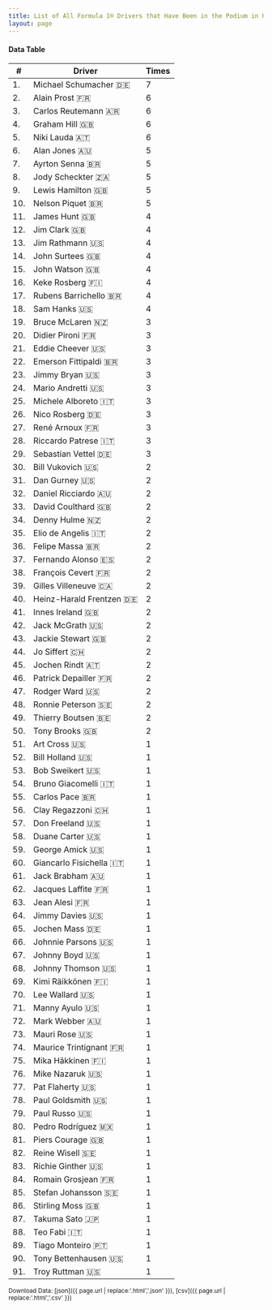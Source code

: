 ```yaml
---
title: List of All Formula 1® Drivers that Have Been in the Podium in USA by Number of Times
layout: page
---
```


<canvas id="chart" width="400" height="180"></canvas>
<script>
var data = {
    "datasets": [
        {
            "backgroundColor": "#f3a935",
            "borderColor": "#f68639",
            "borderWidth": 1,
            "data": [
                7.0,
                6.0,
                6.0,
                6.0,
                6.0,
                5.0,
                5.0,
                5.0,
                5.0,
                5.0,
                4.0,
                4.0,
                4.0,
                4.0,
                4.0,
                4.0,
                4.0,
                4.0,
                3.0,
                3.0,
                3.0,
                3.0,
                3.0,
                3.0,
                3.0,
                3.0,
                3.0,
                3.0,
                3.0,
                2.0,
                2.0,
                2.0,
                2.0,
                2.0,
                2.0,
                2.0,
                2.0,
                2.0,
                2.0,
                2.0,
                2.0,
                2.0,
                2.0,
                2.0,
                2.0,
                2.0,
                2.0,
                2.0,
                2.0,
                2.0,
                1.0,
                1.0,
                1.0,
                1.0,
                1.0,
                1.0,
                1.0,
                1.0,
                1.0,
                1.0,
                1.0,
                1.0,
                1.0,
                1.0,
                1.0,
                1.0,
                1.0,
                1.0,
                1.0,
                1.0,
                1.0,
                1.0,
                1.0,
                1.0,
                1.0,
                1.0,
                1.0,
                1.0,
                1.0,
                1.0,
                1.0,
                1.0,
                1.0,
                1.0,
                1.0,
                1.0,
                1.0,
                1.0,
                1.0,
                1.0,
                1.0
            ],
            "label": "Times"
        }
    ],
    "labels": [
        "Michael Schumacher 🇩🇪",
        "Alain Prost 🇫🇷",
        "Carlos Reutemann 🇦🇷",
        "Graham Hill 🇬🇧",
        "Niki Lauda 🇦🇹",
        "Alan Jones 🇦🇺",
        "Ayrton Senna 🇧🇷",
        "Jody Scheckter 🇿🇦",
        "Lewis Hamilton 🇬🇧",
        "Nelson Piquet 🇧🇷",
        "James Hunt 🇬🇧",
        "Jim Clark 🇬🇧",
        "Jim Rathmann 🇺🇸",
        "John Surtees 🇬🇧",
        "John Watson 🇬🇧",
        "Keke Rosberg 🇫🇮",
        "Rubens Barrichello 🇧🇷",
        "Sam Hanks 🇺🇸",
        "Bruce McLaren 🇳🇿",
        "Didier Pironi 🇫🇷",
        "Eddie Cheever 🇺🇸",
        "Emerson Fittipaldi 🇧🇷",
        "Jimmy Bryan 🇺🇸",
        "Mario Andretti 🇺🇸",
        "Michele Alboreto 🇮🇹",
        "Nico Rosberg 🇩🇪",
        "René Arnoux 🇫🇷",
        "Riccardo Patrese 🇮🇹",
        "Sebastian Vettel 🇩🇪",
        "Bill Vukovich 🇺🇸",
        "Dan Gurney 🇺🇸",
        "Daniel Ricciardo 🇦🇺",
        "David Coulthard 🇬🇧",
        "Denny Hulme 🇳🇿",
        "Elio de Angelis 🇮🇹",
        "Felipe Massa 🇧🇷",
        "Fernando Alonso 🇪🇸",
        "François Cevert 🇫🇷",
        "Gilles Villeneuve 🇨🇦",
        "Heinz-Harald Frentzen 🇩🇪",
        "Innes Ireland 🇬🇧",
        "Jack McGrath 🇺🇸",
        "Jackie Stewart 🇬🇧",
        "Jo Siffert 🇨🇭",
        "Jochen Rindt 🇦🇹",
        "Patrick Depailler 🇫🇷",
        "Rodger Ward 🇺🇸",
        "Ronnie Peterson 🇸🇪",
        "Thierry Boutsen 🇧🇪",
        "Tony Brooks 🇬🇧",
        "Art Cross 🇺🇸",
        "Bill Holland 🇺🇸",
        "Bob Sweikert 🇺🇸",
        "Bruno Giacomelli 🇮🇹",
        "Carlos Pace 🇧🇷",
        "Clay Regazzoni 🇨🇭",
        "Don Freeland 🇺🇸",
        "Duane Carter 🇺🇸",
        "George Amick 🇺🇸",
        "Giancarlo Fisichella 🇮🇹",
        "Jack Brabham 🇦🇺",
        "Jacques Laffite 🇫🇷",
        "Jean Alesi 🇫🇷",
        "Jimmy Davies 🇺🇸",
        "Jochen Mass 🇩🇪",
        "Johnnie Parsons 🇺🇸",
        "Johnny Boyd 🇺🇸",
        "Johnny Thomson 🇺🇸",
        "Kimi Räikkönen 🇫🇮",
        "Lee Wallard 🇺🇸",
        "Manny Ayulo 🇺🇸",
        "Mark Webber 🇦🇺",
        "Mauri Rose 🇺🇸",
        "Maurice Trintignant 🇫🇷",
        "Mika Häkkinen 🇫🇮",
        "Mike Nazaruk 🇺🇸",
        "Pat Flaherty 🇺🇸",
        "Paul Goldsmith 🇺🇸",
        "Paul Russo 🇺🇸",
        "Pedro Rodríguez 🇲🇽",
        "Piers Courage 🇬🇧",
        "Reine Wisell 🇸🇪",
        "Richie Ginther 🇺🇸",
        "Romain Grosjean 🇫🇷",
        "Stefan Johansson 🇸🇪",
        "Stirling Moss 🇬🇧",
        "Takuma Sato 🇯🇵",
        "Teo Fabi 🇮🇹",
        "Tiago Monteiro 🇵🇹",
        "Tony Bettenhausen 🇺🇸",
        "Troy Ruttman 🇺🇸"
    ]
};
var options = {
  legend: {
    display: false
  },
  scales: {
    xAxes: [{
      ticks: {
        beginAtZero: true,
        maxRotation: 180,
        display: window.innerWidth > 800
      }
    }],
    yAxes: [{
      ticks: {
        beginAtZero: true
      }
    }]
  },
  onResize: function(chart, size) {
    chart.options.scales.xAxes[0].ticks.display = size.width > 800;
  }
};
new Chart("chart", {
    data: data,
    type: 'bar',
    options: options
});
</script>



#### Data Table

| # | Driver | Times |
|--|--|--|
| 1. | Michael Schumacher 🇩🇪 | 7 |
| 2. | Alain Prost 🇫🇷 | 6 |
| 3. | Carlos Reutemann 🇦🇷 | 6 |
| 4. | Graham Hill 🇬🇧 | 6 |
| 5. | Niki Lauda 🇦🇹 | 6 |
| 6. | Alan Jones 🇦🇺 | 5 |
| 7. | Ayrton Senna 🇧🇷 | 5 |
| 8. | Jody Scheckter 🇿🇦 | 5 |
| 9. | Lewis Hamilton 🇬🇧 | 5 |
| 10. | Nelson Piquet 🇧🇷 | 5 |
| 11. | James Hunt 🇬🇧 | 4 |
| 12. | Jim Clark 🇬🇧 | 4 |
| 13. | Jim Rathmann 🇺🇸 | 4 |
| 14. | John Surtees 🇬🇧 | 4 |
| 15. | John Watson 🇬🇧 | 4 |
| 16. | Keke Rosberg 🇫🇮 | 4 |
| 17. | Rubens Barrichello 🇧🇷 | 4 |
| 18. | Sam Hanks 🇺🇸 | 4 |
| 19. | Bruce McLaren 🇳🇿 | 3 |
| 20. | Didier Pironi 🇫🇷 | 3 |
| 21. | Eddie Cheever 🇺🇸 | 3 |
| 22. | Emerson Fittipaldi 🇧🇷 | 3 |
| 23. | Jimmy Bryan 🇺🇸 | 3 |
| 24. | Mario Andretti 🇺🇸 | 3 |
| 25. | Michele Alboreto 🇮🇹 | 3 |
| 26. | Nico Rosberg 🇩🇪 | 3 |
| 27. | René Arnoux 🇫🇷 | 3 |
| 28. | Riccardo Patrese 🇮🇹 | 3 |
| 29. | Sebastian Vettel 🇩🇪 | 3 |
| 30. | Bill Vukovich 🇺🇸 | 2 |
| 31. | Dan Gurney 🇺🇸 | 2 |
| 32. | Daniel Ricciardo 🇦🇺 | 2 |
| 33. | David Coulthard 🇬🇧 | 2 |
| 34. | Denny Hulme 🇳🇿 | 2 |
| 35. | Elio de Angelis 🇮🇹 | 2 |
| 36. | Felipe Massa 🇧🇷 | 2 |
| 37. | Fernando Alonso 🇪🇸 | 2 |
| 38. | François Cevert 🇫🇷 | 2 |
| 39. | Gilles Villeneuve 🇨🇦 | 2 |
| 40. | Heinz-Harald Frentzen 🇩🇪 | 2 |
| 41. | Innes Ireland 🇬🇧 | 2 |
| 42. | Jack McGrath 🇺🇸 | 2 |
| 43. | Jackie Stewart 🇬🇧 | 2 |
| 44. | Jo Siffert 🇨🇭 | 2 |
| 45. | Jochen Rindt 🇦🇹 | 2 |
| 46. | Patrick Depailler 🇫🇷 | 2 |
| 47. | Rodger Ward 🇺🇸 | 2 |
| 48. | Ronnie Peterson 🇸🇪 | 2 |
| 49. | Thierry Boutsen 🇧🇪 | 2 |
| 50. | Tony Brooks 🇬🇧 | 2 |
| 51. | Art Cross 🇺🇸 | 1 |
| 52. | Bill Holland 🇺🇸 | 1 |
| 53. | Bob Sweikert 🇺🇸 | 1 |
| 54. | Bruno Giacomelli 🇮🇹 | 1 |
| 55. | Carlos Pace 🇧🇷 | 1 |
| 56. | Clay Regazzoni 🇨🇭 | 1 |
| 57. | Don Freeland 🇺🇸 | 1 |
| 58. | Duane Carter 🇺🇸 | 1 |
| 59. | George Amick 🇺🇸 | 1 |
| 60. | Giancarlo Fisichella 🇮🇹 | 1 |
| 61. | Jack Brabham 🇦🇺 | 1 |
| 62. | Jacques Laffite 🇫🇷 | 1 |
| 63. | Jean Alesi 🇫🇷 | 1 |
| 64. | Jimmy Davies 🇺🇸 | 1 |
| 65. | Jochen Mass 🇩🇪 | 1 |
| 66. | Johnnie Parsons 🇺🇸 | 1 |
| 67. | Johnny Boyd 🇺🇸 | 1 |
| 68. | Johnny Thomson 🇺🇸 | 1 |
| 69. | Kimi Räikkönen 🇫🇮 | 1 |
| 70. | Lee Wallard 🇺🇸 | 1 |
| 71. | Manny Ayulo 🇺🇸 | 1 |
| 72. | Mark Webber 🇦🇺 | 1 |
| 73. | Mauri Rose 🇺🇸 | 1 |
| 74. | Maurice Trintignant 🇫🇷 | 1 |
| 75. | Mika Häkkinen 🇫🇮 | 1 |
| 76. | Mike Nazaruk 🇺🇸 | 1 |
| 77. | Pat Flaherty 🇺🇸 | 1 |
| 78. | Paul Goldsmith 🇺🇸 | 1 |
| 79. | Paul Russo 🇺🇸 | 1 |
| 80. | Pedro Rodríguez 🇲🇽 | 1 |
| 81. | Piers Courage 🇬🇧 | 1 |
| 82. | Reine Wisell 🇸🇪 | 1 |
| 83. | Richie Ginther 🇺🇸 | 1 |
| 84. | Romain Grosjean 🇫🇷 | 1 |
| 85. | Stefan Johansson 🇸🇪 | 1 |
| 86. | Stirling Moss 🇬🇧 | 1 |
| 87. | Takuma Sato 🇯🇵 | 1 |
| 88. | Teo Fabi 🇮🇹 | 1 |
| 89. | Tiago Monteiro 🇵🇹 | 1 |
| 90. | Tony Bettenhausen 🇺🇸 | 1 |
| 91. | Troy Ruttman 🇺🇸 | 1 |

<small>Download Data: [json]({{ page.url | replace:'.html','.json' }}), [csv]({{ page.url | replace:'.html','.csv' }})</small>
